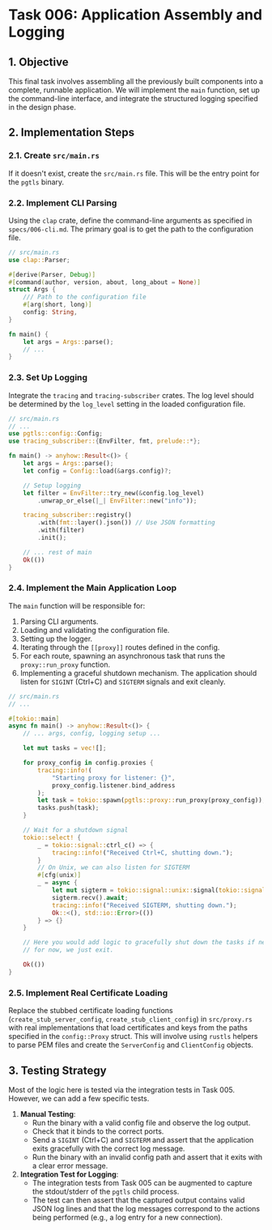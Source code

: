 # **Task 006: Application Assembly and Logging**

## **1. Objective**

This final task involves assembling all the previously built components into a complete, runnable application. We will implement the `main` function, set up the command-line interface, and integrate the structured logging specified in the design phase.

## **2. Implementation Steps**

### **2.1. Create `src/main.rs`**

If it doesn't exist, create the `src/main.rs` file. This will be the entry point for the `pgtls` binary.

### **2.2. Implement CLI Parsing**

Using the `clap` crate, define the command-line arguments as specified in `specs/006-cli.md`. The primary goal is to get the path to the configuration file.

```rust
// src/main.rs
use clap::Parser;

#[derive(Parser, Debug)]
#[command(author, version, about, long_about = None)]
struct Args {
    /// Path to the configuration file
    #[arg(short, long)]
    config: String,
}

fn main() {
    let args = Args::parse();
    // ...
}
```

### **2.3. Set Up Logging**

Integrate the `tracing` and `tracing-subscriber` crates. The log level should be determined by the `log_level` setting in the loaded configuration file.

```rust
// src/main.rs
// ...
use pgtls::config::Config;
use tracing_subscriber::{EnvFilter, fmt, prelude::*};

fn main() -> anyhow::Result<()> {
    let args = Args::parse();
    let config = Config::load(&args.config)?;

    // Setup logging
    let filter = EnvFilter::try_new(&config.log_level)
        .unwrap_or_else(|_| EnvFilter::new("info"));

    tracing_subscriber::registry()
        .with(fmt::layer().json()) // Use JSON formatting
        .with(filter)
        .init();

    // ... rest of main
    Ok(())
}
```

### **2.4. Implement the Main Application Loop**

The `main` function will be responsible for:
1.  Parsing CLI arguments.
2.  Loading and validating the configuration file.
3.  Setting up the logger.
4.  Iterating through the `[[proxy]]` routes defined in the config.
5.  For each route, spawning an asynchronous task that runs the `proxy::run_proxy` function.
6.  Implementing a graceful shutdown mechanism. The application should listen for `SIGINT` (Ctrl+C) and `SIGTERM` signals and exit cleanly.

```rust
// src/main.rs
// ...

#[tokio::main]
async fn main() -> anyhow::Result<()> {
    // ... args, config, logging setup ...

    let mut tasks = vec![];

    for proxy_config in config.proxies {
        tracing::info!(
            "Starting proxy for listener: {}",
            proxy_config.listener.bind_address
        );
        let task = tokio::spawn(pgtls::proxy::run_proxy(proxy_config));
        tasks.push(task);
    }

    // Wait for a shutdown signal
    tokio::select! {
        _ = tokio::signal::ctrl_c() => {
            tracing::info!("Received Ctrl+C, shutting down.");
        }
        // On Unix, we can also listen for SIGTERM
        #[cfg(unix)]
        _ = async {
            let mut sigterm = tokio::signal::unix::signal(tokio::signal::unix::SignalKind::terminate())?;
            sigterm.recv().await;
            tracing::info!("Received SIGTERM, shutting down.");
            Ok::<(), std::io::Error>(())
        } => {}
    }

    // Here you would add logic to gracefully shut down the tasks if needed,
    // for now, we just exit.

    Ok(())
}
```

### **2.5. Implement Real Certificate Loading**

Replace the stubbed certificate loading functions (`create_stub_server_config`, `create_stub_client_config`) in `src/proxy.rs` with real implementations that load certificates and keys from the paths specified in the `config::Proxy` struct. This will involve using `rustls` helpers to parse PEM files and create the `ServerConfig` and `ClientConfig` objects.

## **3. Testing Strategy**

Most of the logic here is tested via the integration tests in Task 005. However, we can add a few specific tests.

1.  **Manual Testing**:
    *   Run the binary with a valid config file and observe the log output.
    *   Check that it binds to the correct ports.
    *   Send a `SIGINT` (Ctrl+C) and `SIGTERM` and assert that the application exits gracefully with the correct log message.
    *   Run the binary with an invalid config path and assert that it exits with a clear error message.
2.  **Integration Test for Logging**:
    *   The integration tests from Task 005 can be augmented to capture the stdout/stderr of the `pgtls` child process.
    *   The test can then assert that the captured output contains valid JSON log lines and that the log messages correspond to the actions being performed (e.g., a log entry for a new connection).
